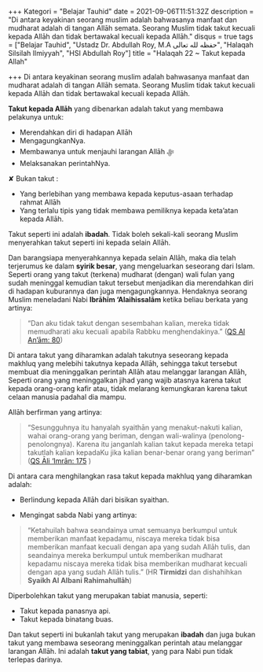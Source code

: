 +++
Kategori = "Belajar Tauhid"
date = 2021-09-06T11:51:32Z
description = "Di antara keyakinan seorang muslim adalah bahwasanya manfaat dan mudharat adalah di tangan Allāh semata. Seorang Muslim tidak takut kecuali kepada Allāh dan tidak bertawakal kecuali kepada Allāh."
disqus = true
tags = ["Belajar Tauhid", "Ustadz Dr. Abdullah Roy, M.A حفظه لله تعالى", "Halaqah Silsilah Ilmiyyah", "HSI Abdullah Roy"]
title = "Halaqah 22 ~ Takut kepada Allah"

+++
Di antara keyakinan seorang muslim adalah bahwasanya manfaat dan mudharat adalah di tangan Allāh semata. Seorang Muslim tidak takut kecuali kepada Allāh dan tidak bertawakal kecuali kepada Allāh.

**Takut kepada Allāh** yang dibenarkan adalah takut yang membawa pelakunya untuk:

* Merendahkan diri di hadapan Allāh
* MengagungkanNya.
* Membawanya untuk menjauhi larangan Allāh ﷻ
* Melaksanakan perintahNya.

✘ Bukan takut :

* Yang berlebihan yang membawa kepada keputus-asaan terhadap rahmat Allāh
* Yang terlalu tipis yang tidak membawa pemiliknya kepada keta’atan kepada Allāh.

Takut seperti ini adalah **ibadah**. Tidak boleh sekali-kali seorang Muslim menyerahkan takut seperti ini kepada selain Allāh.

Dan barangsiapa menyerahkannya kepada selain Allāh, maka dia telah terjerumus ke dalam **syirik besar**, yang mengeluarkan seseorang dari Islam. Seperti orang yang takut (terkena) mudharat (dengan) wali fulan yang sudah meninggal kemudian takut tersebut menjadikan dia merendahkan diri di hadapan kuburannya dan juga mengagungkannya. Hendaknya seorang Muslim meneladani Nabi **Ibrāhīm ‘Alaihissalām** ketika beliau berkata yang artinya:

> “Dan aku tidak takut dengan sesembahan kalian, mereka tidak memudharati aku kecuali apabila Rabbku menghendakinya.” ([QS Al An’ām: 80](https://quran.com/6:80?font=v1&translations=33 "QS Al An'am 80"))

Di antara takut yang diharamkan adalah takutnya seseorang kepada makhluq yang melebihi takutnya kepada Allāh, sehingga takut tersebut membuat dia meninggalkan perintah Allāh atau melanggar larangan Allāh, Seperti orang yang meninggalkan jihad yang wajib atasnya karena takut kepada orang-orang kafir atau, tidak melarang kemungkaran karena takut celaan manusia padahal dia mampu.

Allāh berfirman yang artinya:

> “Sesungguhnya itu hanyalah syaithān yang menakut-nakuti kalian, wahai orang-orang yang beriman, dengan wali-walinya (penolong-penolongnya). Karena itu janganlah kalian takut kepada mereka tetapi takutlah kalian kepadaKu jika kalian benar-benar orang yang beriman” ([QS Āli ‘Imrān: 175](https://quran.com/3:175?font=v1&translations=33 "QS Āli ‘Imrān: 175") )

Di antara cara menghilangkan rasa takut kepada makhluq yang diharamkan adalah:

* Berlindung kepada Allāh dari bisikan syaithan.


* Mengingat sabda Nabi yang artinya:

> “Ketahuilah bahwa seandainya umat semuanya berkumpul untuk memberikan manfaat kepadamu, niscaya mereka tidak bisa memberikan manfaat kecuali dengan apa yang sudah Allāh tulis, dan seandainya mereka berkumpul untuk memberikan mudharat kepadamu niscaya mereka tidak bisa memberikan mudharat kecuali dengan apa yang sudah Allāh tulis.” (HR **Tirmidzi** dan dishahihkan **Syaikh Al Albani Rahimahullāh**)

Diperbolehkan takut yang merupakan tabiat manusia, seperti:

* Takut kepada panasnya api.
* Takut kepada binatang buas.

Dan takut seperti ini bukanlah takut yang merupakan **ibadah** dan juga bukan takut yang membawa seseorang meninggalkan perintah atau melanggar larangan Allāh. Ini adalah **takut yang tabiat**, yang para Nabi pun tidak terlepas darinya.